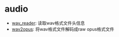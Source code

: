 # audio

- [wav_reader](./wav_reader/): 读取wav格式文件头信息
- [wav2opus](./wav2opus/): 将wav格式文件解码成raw opus格式文件